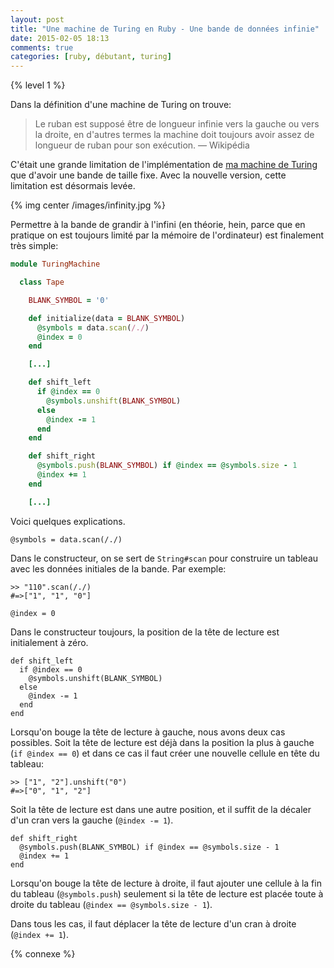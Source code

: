 ```yaml
---
layout: post
title: "Une machine de Turing en Ruby - Une bande de données infinie"
date: 2015-02-05 18:13
comments: true
categories: [ruby, débutant, turing]
---
```


{% level 1 %}

Dans la définition d'une machine de Turing on trouve:

> Le ruban est supposé être de longueur infinie vers la gauche ou vers la droite, en d'autres termes la machine doit toujours avoir assez de longueur de ruban pour son exécution.
> — Wikipédia

C'était une grande limitation de l'implémentation de [ma machine de Turing](https://github.com/lkdjiin/turing_machine)
que d'avoir une bande de taille fixe. Avec la nouvelle version, cette limitation
est désormais levée.

{% img center /images/infinity.jpg %}

<!-- more -->

Permettre à la bande de grandir à l'infini (en théorie, hein, parce que en
pratique on est toujours limité par la mémoire de l'ordinateur) est finalement
très simple:

``` ruby lib/turing_machine/tape.rb
module TuringMachine

  class Tape

    BLANK_SYMBOL = '0'

    def initialize(data = BLANK_SYMBOL)
      @symbols = data.scan(/./)
      @index = 0
    end

    [...]

    def shift_left
      if @index == 0
        @symbols.unshift(BLANK_SYMBOL)
      else
        @index -= 1
      end
    end

    def shift_right
      @symbols.push(BLANK_SYMBOL) if @index == @symbols.size - 1
      @index += 1
    end

    [...]
```

Voici quelques explications.

    @symbols = data.scan(/./)

Dans le constructeur, on se sert de `String#scan` pour construire un tableau
avec les données initiales de la bande. Par exemple:

``` irb
>> "110".scan(/./)
#=>["1", "1", "0"]
```

    @index = 0

Dans le constructeur toujours, la position de la tête de lecture est
initialement à zéro.

    def shift_left
      if @index == 0
        @symbols.unshift(BLANK_SYMBOL)
      else
        @index -= 1
      end
    end

Lorsqu'on bouge la tête de lecture à gauche, nous avons deux cas possibles.
Soit la tête de lecture est déjà dans la position la plus à gauche
(`if @index == 0`) et dans ce cas il faut créer une nouvelle cellule en tête
du tableau:

``` irb
>> ["1", "2"].unshift("0")
#=>["0", "1", "2"]
```

Soit la tête de lecture est dans une autre position, et il suffit de la décaler
d'un cran vers la gauche (`@index -= 1`).

    def shift_right
      @symbols.push(BLANK_SYMBOL) if @index == @symbols.size - 1
      @index += 1
    end

Lorsqu'on bouge la tête de lecture à droite, il faut ajouter une cellule à la
fin du tableau (`@symbols.push`) seulement si la tête de lecture est placée
toute à droite du tableau (`@index == @symbols.size - 1`).

Dans tous les cas, il faut déplacer la tête de lecture d'un cran à droite
(`@index += 1`).

{% connexe %}
